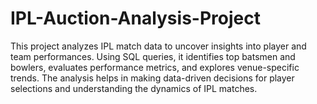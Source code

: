 # IPL-Auction-Analysis-Project
This project analyzes IPL match data to uncover insights into player and team performances. Using SQL queries, it identifies top batsmen and bowlers, evaluates performance metrics, and explores venue-specific trends. The analysis helps in making data-driven decisions for player selections and understanding the dynamics of IPL matches.

